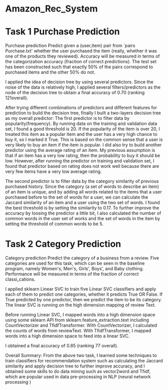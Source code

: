 # Amazon_Rec_System


# Task 1 	Purchase Prediction 
Purchase prediction Predict given a (user,item) pair from `pairs Purchase.txt' whether the user purchased the item (really, whether it was one of the products they reviewed). Accuracy will be measured in terms of the categorization accuracy (fraction of correct predictions). The test set has been constructed such that exactly 50% of the pairs correspond to purchased items and the other 50% do not.

I applied the idea of decision tree by using several predictors. Since the noise of the data is relatively high, I applied several filters/predictors as the node of the decision tree to obtain a final accuracy of 0.70 (ranking 121overall). 

After trying different combinations of predictors and different features for prediction to build the decision tree, finally I built a two-layers decision tree as my overall predictor:
The first predictor is to filter data by popularity(frequency). By running data on the training and validation data set, I found a good threshold is 20. If the popularity of the item is over 20, I treated this item as a popular item and the user has a very high chance to buy it, so I marked it True. This is based on the common sense that a user is very likely to buy an item if the item is popular.
I did also try to build another predictor using the average rating of an item. My previous assumption is that if an item has a very low rating, then the probability to buy it should be low. However, after running the predictor on training and validation set, I found that predictor based on rating does not work well because there are very few items have a very low average rating.

The second predictor is to filter data by the category similarity of previous purchased history. Since the category (a set of words to describe an item) of an item is unique, and by adding all words related to the items that a user purchased before to the set of words for a user, we can calculate the Jaccard similarity of an item and a user using the two set of words. I found the best threshold is by setting the similarity to 0.17. 
To further improve the accuracy by loosing the predictor a little bit, I also calculated the number of common words in the user set of works and the set of words in the item by setting the threshold of common words to be 5.

# Task 2		Category Prediction 
Category prediction Predict the category of a business from a review. Five categories are used for this task, which can be seen in the baseline program, namely Women's, Men's, Girls', Boys', and Baby clothing. Performance will be measured in terms of the fraction of correct classi_cations.

I applied sklearn Linear SVC to train five Linear SVC classifiers and apply each of them to predict one categories, whether it predicts True OR False. If True predicted by one predictor, then we predict the item to be its category. The linear SVC is running on the high dimension mapping of review Text.

Before running Linear SVC, I mapped words into a high dimension space using some sklearn API from sklearn.feature_extraction.text including CountVectorizer  and TfidfTransformer. 
With CountVectorizer, I calculated the counts of words from reviewText.
With TfidfTransformer, I mapped words into a high dimension space to feed into a linear SVC.

I obtained a final accuracy of  0.85  (ranking 77 overall).




Overall Summary:
From the above two task, I learned some techniques to train classifiers for recommendation system such as calculating the Jaccard similarity and apply decision tree to further improve accuracy, and I obtained some skills to do data mining such as vector2word and Tfidf, which are popular used in data pre-processing in NLP (neural network processing )

